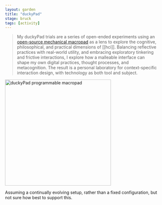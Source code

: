 ```yaml
---  
layout: garden
title: "duckyPad"
stage: bruck
tags: [activity]
---
```


> My duckyPad trials are a series of open-ended experiments using an [open-source mechanical macropad](https://github.com/dekuNukem/duckyPad/blob/master/README.md) as a lens to explore the cognitive, philosophical, and practical dimensions of [[hci]]. Balancing reflective practices with real-world utility, and embracing exploratory tinkering and frictive interactions, I explore how a malleable interface can shape my own digital practices, thought processes, and metacognition. The result is a personal laboratory for context-specific interaction design, with technology as both tool and subject.

<a href="https://files.justinpickard.net/images/compost/activities/duckypad.jpg"><img class="img-padded" src="https://files.justinpickard.net/images/compost/activities/duckypad.jpg" alt="duckyPad programmable macropad" width="350" height="350"></a>

Assuming a continually evolving setup, rather than a fixed configuration, but not sure how best to support this.
